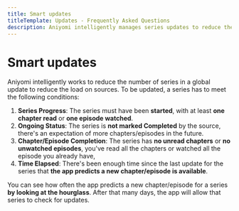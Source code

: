 ```yaml
---
title: Smart updates
titleTemplate: Updates - Frequently Asked Questions
description: Aniyomi intelligently manages series updates to reduce the load on sources.
---
```


# Smart updates

Aniyomi intelligently works to reduce the number of series in a global update to reduce the load on sources. To be updated, a series has to meet the following conditions:

1. **Series Progress**: The series must have been **started**, with at least **one chapter read** or **one episode watched**.
2. **Ongoing Status**: The series is **not marked Completed** by the source, there's an expectation of more chapters/episodes in the future.
3. **Chapter/Episode Completion**: The series has **no unread chapters** or **no unwatched episodes**, you've read all the chapters or watched all the episode you already have,
4. **Time Elapsed**: There's been enough time since the last update for the series that **the app predicts a new chapter/episode is available**.

You can see how often the app predicts a new chapter/episode for a series **by looking at the hourglass**.
After that many days, the app will allow that series to check for updates.
